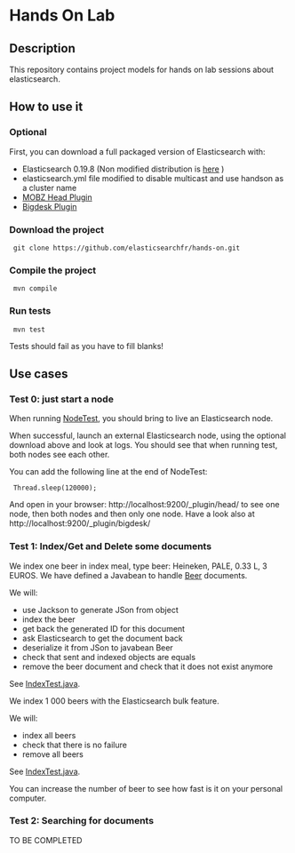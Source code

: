 Hands On Lab
============

Description
-----------

This repository contains project models for hands on lab sessions about elasticsearch.


How to use it
-------------

### Optional

First, you can download a full packaged version of Elasticsearch with:

* Elasticsearch 0.19.8 (Non modified distribution is [here](https://github.com/downloads/elasticsearch/elasticsearch/elasticsearch-0.19.8.zip) )
* elasticsearch.yml file modified to disable multicast and use handson as a cluster name
* [MOBZ Head Plugin](https://github.com/mobz/elasticsearch-head/zipball/master)
* [Bigdesk Plugin](https://github.com/lukas-vlcek/bigdesk/zipball/master)

### Download the project

     git clone https://github.com/elasticsearchfr/hands-on.git

### Compile the project

     mvn compile

### Run tests

     mvn test

Tests should fail as you have to fill blanks!

Use cases
---------

### Test 0: just start a node

When running [NodeTest](https://github.com/elasticsearchfr/hands-on/blob/master/src/test/java/org/elasticsearchfr/handson/ex0/NodeTest.java),
you should bring to live an Elasticsearch node.

When successful, launch an external Elasticsearch node, using the optional download above and look at logs.
You should see that when running test, both nodes see each other.

You can add the following line at the end of NodeTest:

     Thread.sleep(120000);
     
And open in your browser: http://localhost:9200/_plugin/head/ to see one node, then both nodes and then only one node.
Have a look also at http://localhost:9200/_plugin/bigdesk/


### Test 1: Index/Get and Delete some documents

We index one beer in index meal, type beer: Heineken, PALE, 0.33 L, 3 EUROS.
We have defined a Javabean to handle [Beer](https://github.com/elasticsearchfr/hands-on/blob/master/src/test/java/org/elasticsearchfr/handson/beans/Beer.java) documents.

We will:
* use Jackson to generate JSon from object
* index the beer
* get back the generated ID for this document
* ask Elasticsearch to get the document back
* deserialize it from JSon to javabean Beer
* check that sent and indexed objects are equals
* remove the beer document and check that it does not exist anymore

See [IndexTest.java](https://github.com/elasticsearchfr/hands-on/blob/master/src/test/java/org/elasticsearchfr/handson/ex1/IndexTest.java).

We index 1 000 beers with the Elasticsearch bulk feature.

We will:
* index all beers
* check that there is no failure
* remove all beers

See [IndexTest.java](https://github.com/elasticsearchfr/hands-on/blob/master/src/test/java/org/elasticsearchfr/handson/ex1/IndexTest.java).

You can increase the number of beer to see how fast is it on your personal computer.


### Test 2: Searching for documents

TO BE COMPLETED